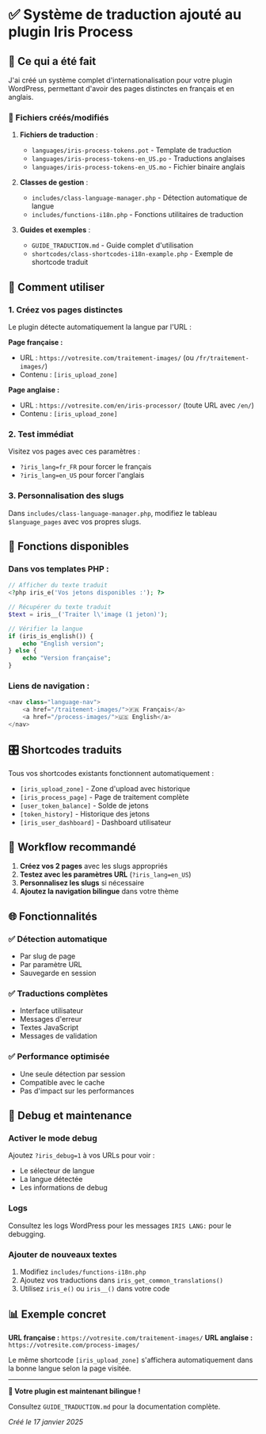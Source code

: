 # ✅ Système de traduction ajouté au plugin Iris Process

## 🎯 Ce qui a été fait

J'ai créé un système complet d'internationalisation pour votre plugin WordPress, permettant d'avoir des pages distinctes en français et en anglais.

### 📁 Fichiers créés/modifiés

1. **Fichiers de traduction** :
   - `languages/iris-process-tokens.pot` - Template de traduction
   - `languages/iris-process-tokens-en_US.po` - Traductions anglaises
   - `languages/iris-process-tokens-en_US.mo` - Fichier binaire anglais

2. **Classes de gestion** :
   - `includes/class-language-manager.php` - Détection automatique de langue
   - `includes/functions-i18n.php` - Fonctions utilitaires de traduction

3. **Guides et exemples** :
   - `GUIDE_TRADUCTION.md` - Guide complet d'utilisation
   - `shortcodes/class-shortcodes-i18n-example.php` - Exemple de shortcode traduit

## 🚀 Comment utiliser

### 1. Créez vos pages distinctes

Le plugin détecte automatiquement la langue par l'URL :

**Page française :**
- URL : `https://votresite.com/traitement-images/` (ou `/fr/traitement-images/`)
- Contenu : `[iris_upload_zone]`

**Page anglaise :**
- URL : `https://votresite.com/en/iris-processor/` (toute URL avec `/en/`)
- Contenu : `[iris_upload_zone]`

### 2. Test immédiat

Visitez vos pages avec ces paramètres :
- `?iris_lang=fr_FR` pour forcer le français
- `?iris_lang=en_US` pour forcer l'anglais

### 3. Personnalisation des slugs

Dans `includes/class-language-manager.php`, modifiez le tableau `$language_pages` avec vos propres slugs.

## 🔧 Fonctions disponibles

### Dans vos templates PHP :

```php
// Afficher du texte traduit
<?php iris_e('Vos jetons disponibles :'); ?>

// Récupérer du texte traduit
$text = iris__('Traiter l\'image (1 jeton)');

// Vérifier la langue
if (iris_is_english()) {
    echo "English version";
} else {
    echo "Version française";
}
```

### Liens de navigation :

```php
<nav class="language-nav">
    <a href="/traitement-images/">🇫🇷 Français</a>
    <a href="/process-images/">🇺🇸 English</a>
</nav>
```

## 🎛️ Shortcodes traduits

Tous vos shortcodes existants fonctionnent automatiquement :

- `[iris_upload_zone]` - Zone d'upload avec historique
- `[iris_process_page]` - Page de traitement complète  
- `[user_token_balance]` - Solde de jetons
- `[token_history]` - Historique des jetons
- `[iris_user_dashboard]` - Dashboard utilisateur

## 🔄 Workflow recommandé

1. **Créez vos 2 pages** avec les slugs appropriés
2. **Testez avec les paramètres URL** (`?iris_lang=en_US`)
3. **Personnalisez les slugs** si nécessaire
4. **Ajoutez la navigation bilingue** dans votre thème

## 🌐 Fonctionnalités

### ✅ Détection automatique
- Par slug de page
- Par paramètre URL
- Sauvegarde en session

### ✅ Traductions complètes
- Interface utilisateur
- Messages d'erreur  
- Textes JavaScript
- Messages de validation

### ✅ Performance optimisée
- Une seule détection par session
- Compatible avec le cache
- Pas d'impact sur les performances

## 🔧 Debug et maintenance

### Activer le mode debug
Ajoutez `?iris_debug=1` à vos URLs pour voir :
- Le sélecteur de langue
- La langue détectée
- Les informations de debug

### Logs
Consultez les logs WordPress pour les messages `IRIS LANG:` pour le debugging.

### Ajouter de nouveaux textes
1. Modifiez `includes/functions-i18n.php`
2. Ajoutez vos traductions dans `iris_get_common_translations()`
3. Utilisez `iris_e()` ou `iris__()` dans votre code

## 📊 Exemple concret

**URL française :** `https://votresite.com/traitement-images/`
**URL anglaise :** `https://votresite.com/process-images/`

Le même shortcode `[iris_upload_zone]` s'affichera automatiquement dans la bonne langue selon la page visitée.

---

**🎉 Votre plugin est maintenant bilingue !** 

Consultez `GUIDE_TRADUCTION.md` pour la documentation complète.

*Créé le 17 janvier 2025* 